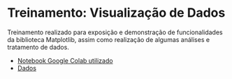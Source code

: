 # Treinamento: Visualização de Dados

Treinamento realizado para exposição e demonstração de funcionalidades da biblioteca Matplotlib, assim como realização de algumas análises e tratamento de dados.

- [Notebook Google Colab utilizado](https://colab.research.google.com/github/joceliovieira/treinamento_data_viz/blob/main/Treinamento_Matplotlib.ipynb)
- [Dados](data/)
